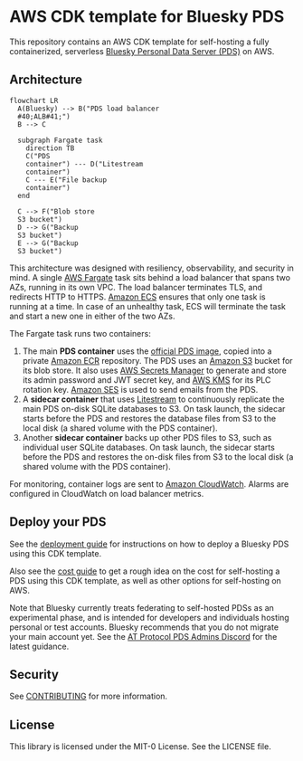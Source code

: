 # AWS CDK template for Bluesky PDS

This repository contains an AWS CDK template for self-hosting a fully containerized, serverless
[Bluesky Personal Data Server (PDS)](https://atproto.com/guides/self-hosting) on AWS.

## Architecture

```mermaid
flowchart LR
  A(Bluesky) --> B("PDS load balancer
  #40;ALB#41;")
  B --> C

  subgraph Fargate task
    direction TB
    C("PDS
    container") --- D("Litestream
    container")
    C --- E("File backup
    container")
  end

  C --> F("Blob store
  S3 bucket")
  D --> G("Backup
  S3 bucket")
  E --> G("Backup
  S3 bucket")
```

This architecture was designed with resiliency, observability, and security in mind.
A single [AWS Fargate](https://aws.amazon.com/fargate/) task sits behind a load balancer
that spans two AZs, running in its own VPC.
The load balancer terminates TLS, and redirects HTTP to HTTPS.
[Amazon ECS](https://aws.amazon.com/ecs/) ensures that only one task
is running at a time. In case of an unhealthy task, ECS will terminate the task and
start a new one in either of the two AZs.

The Fargate task runs two containers:
1. The main **PDS container** uses the
[official PDS image](https://github.com/bluesky-social/pds/pkgs/container/pds),
copied into a private [Amazon ECR](https://aws.amazon.com/ecr/) repository.
The PDS uses an [Amazon S3](https://aws.amazon.com/s3/) bucket for its blob store.
It also uses [AWS Secrets Manager](https://aws.amazon.com/secrets-manager/)
to generate and store its admin password and JWT secret key,
and [AWS KMS](https://aws.amazon.com/kms/) for its PLC rotation key.
[Amazon SES](https://aws.amazon.com/ses/) is used to send emails from the PDS.
2. A **sidecar container** that uses [Litestream](https://litestream.io/)
to continuously replicate the main PDS on-disk SQLite databases to S3.
On task launch, the sidecar starts before the PDS and restores the database files
from S3 to the local disk (a shared volume with the PDS container).
3. Another **sidecar container** backs up other PDS files to S3, such as individual user
SQLite databases.
On task launch, the sidecar starts before the PDS and restores the on-disk files
from S3 to the local disk (a shared volume with the PDS container).

For monitoring, container logs are sent to [Amazon CloudWatch](https://aws.amazon.com/cloudwatch/).
Alarms are configured in CloudWatch on load balancer metrics.

## Deploy your PDS

See the [deployment guide](guides/DEPLOY.md) for instructions on how to deploy a Bluesky PDS using this CDK template.

Also see the [cost guide](guides/COST.md) to get a rough idea on the cost for self-hosting a PDS using this CDK template,
as well as other options for self-hosting on AWS.

Note that Bluesky currently treats federating to self-hosted PDSs as an experimental phase,
and is intended for developers and individuals hosting personal or test accounts.
Bluesky recommends that you do not migrate your main account yet.
See the [AT Protocol PDS Admins Discord](https://discord.gg/e7hpHxRfBP) for the latest guidance.

## Security

See [CONTRIBUTING](CONTRIBUTING.md#security-issue-notifications) for more information.

## License

This library is licensed under the MIT-0 License. See the LICENSE file.
